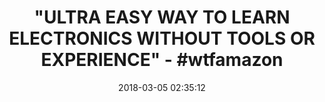 ---
title: '"ULTRA EASY WAY TO LEARN ELECTRONICS WITHOUT TOOLS OR EXPERIENCE" - #wtfamazon'
name: >-
  Make: Easy Electronics Kit Bundle - Includes Paperback HandBook by Charles
  Platt and Electronic Components Pack by ProTechTrader
date: '2018-03-05 02:35:12'
buy_now: >-
  https://www.amazon.com/Make-Electronics-Electronic-Components-ProTechTrader/dp/B077CGSV69?psc=1&SubscriptionId=AKIAIA5RBQIWQVTCUEUQ&tag=coldcutdeals-20&linkCode=xm2&camp=2025&creative=165953&creativeASIN=B077CGSV69
description_markdown: >+
  Make: Easy Electronics Kit Bundle - Includes Paperback HandBook by Charles
  Platt and Electronic Components Pack by ProTechTrader

    - Easy Electronics is the the prequel to Make: Electronics by Charles Platt which was written with the complete beginner in mind to be used with this electronics component pack.

    - Electronic Components needed for experiments in Make: Easy Electronics Handbook by Charles Platt conveniently packaged in a custom made fake matchbox which is used an electronics project enclosure in an experiment.

    - Components are individually sorted in reusable envelopes printed with identification details including name, electrical schematic diagram symbols, and experiment number references to allow you to quickly find the part you need.

    - Designed for the complete beginner in mind the component pack has all of the parts you will need including a mini solder-less breadboard, small incandescent light bulbs, custom jumper wires, large slider switch, 7555 timer circuit, low-current LEDs, low-voltage piezoelectric transducer, a phototransistor, and more!

    - Also includes all of the exact 1/4w carbon film resistors, ceramic and electrolytic capacitors, transistors, alligator clip test laeads, battery holders, and batteries you need for the experiments in Easy Electronics.

tweet_id_str: '970487866206900231'
price: ''
you_save: ''
asin: B077CGSV69
image: 'https://images-na.ssl-images-amazon.com/images/I/51y2VgmoTQL.jpg'

---